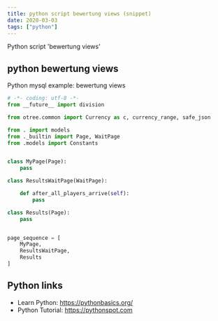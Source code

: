 ```yaml
---
title: python script bewertung views (snippet)
date: 2020-03-03
tags: ["python"]
---
```

Python script 'bewertung views'


## python bewertung views

Python mysql example: bewertung views

```python
# -*- coding: utf-8 -*-
from __future__ import division

from otree.common import Currency as c, currency_range, safe_json

from . import models
from ._builtin import Page, WaitPage
from .models import Constants


class MyPage(Page):
    pass

class ResultsWaitPage(WaitPage):

    def after_all_players_arrive(self):
        pass

class Results(Page):
    pass


page_sequence = [
    MyPage,
    ResultsWaitPage,
    Results
]


```

## Python links

- Learn Python: https://pythonbasics.org/
- Python Tutorial: https://pythonspot.com

